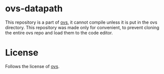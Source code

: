 # ovs-datapath
This repository is a part of [ovs](https://github.com/VALLIS-NERIA/ovs), it cannot compile unless it is put in the ovs directory. This repository was made only for convenient, to prevent cloning the entire ovs repo and load them to the code editor.

# License
Follows the license of [ovs](https://github.com/VALLIS-NERIA/ovs).
